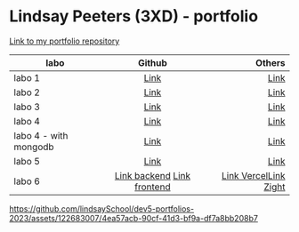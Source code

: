 # Lindsay Peeters (3XD) - portfolio

[Link to my portfolio repository](https://github.com/lindsaySchool/DEV5-myportfolio.git) 


| labo        |Github           | Others  |
| ------------- |:-------------:| -----:|
| labo 1      | [Link](https://github.com/GlennVinck/dev5-lab1.git) |  [Link](https://codesandbox.io/s/lab1-speech-machine-starter-forked-4g5c85?file=/index.js)|
| labo 2      | [Link](https://github.com/lindsaySchool/lab2.git) |  [Link](https://codesandbox.io/s/ecstatic-cache-628m62?file=/js/classes/Island.js)|
| labo 3     | [Link](https://github.com/lindsaySchool/lab3.git) |  [Link](https://codesandbox.io/s/relaxed-glitter-rnmjtk?file=/index.html)|
| labo 4     | [Link](https://github.com/lindsaySchool/nodejs-messages.git) |  [Link](https://codepen.io/LindsaySchool/pen/qBgWovB)|
| labo 4 - with mongodb     | [Link](https://github.com/lindsaySchool/lab4.git) |  [Link](https://codepen.io/LindsaySchool/pen/qBgWovB)|
| labo 5    | [Link](https://github.com/lindsaySchool/lab5.git) |  [Link](https://lab5-gray.vercel.app/)|
| labo 6    | [Link backend](https://github.com/lindsaySchool/lab6.git) [Link frontend](https://github.com/lindsaySchool/lab6---frontend.git)|  [Link Vercel](https://lab6-frontend-delta.vercel.app/)[Link Zight](https://share.zight.com/z8udegW7)|

https://github.com/lindsaySchool/dev5-portfolios-2023/assets/122683007/4ea57acb-90cf-41d3-bf9a-df7a8bb208b7

